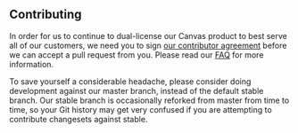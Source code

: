 Contributing
-----------

In order for us to continue to dual-license our Canvas product to best serve all
of our customers, we need you to sign [our contributor agreement](https://github.com/instructure/canvas-lms/wiki/ica.pdf)
before we can accept a pull request from you. Please read our [FAQ](https://github.com/instructure/canvas-lms/wiki/FAQ)
for more information.

To save yourself a considerable headache, please consider doing development against
our master branch, instead of the default stable branch. Our stable branch is
occasionally reforked from master from time to time, so your Git history may get
very confused if you are attempting to contribute changesets against stable.